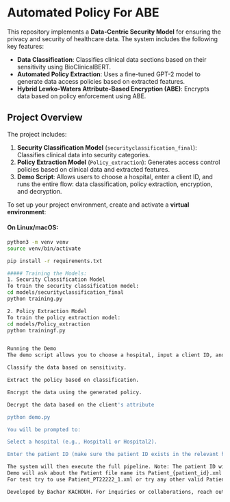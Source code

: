 # Automated Policy For ABE
This repository implements a **Data-Centric Security Model** for ensuring the privacy and security of healthcare data. The system includes the following key features:

- **Data Classification**: Classifies clinical data sections based on their sensitivity using BioClinicalBERT.
- **Automated Policy Extraction**: Uses a fine-tuned GPT-2 model to generate data access policies based on extracted features.
- **Hybrid Lewko-Waters Attribute-Based Encryption (ABE)**: Encrypts data based on policy enforcement using ABE.

## Project Overview

The project includes:

1. **Security Classification Model** (`securityclassification_final`): Classifies clinical data into security categories.
2. **Policy Extraction Model** (`Policy_extraction`): Generates access control policies based on clinical data and extracted features.
3. **Demo Script**: Allows users to choose a hospital, enter a client ID, and runs the entire flow: data classification, policy extraction, encryption, and decryption.

To set up your project environment, create and activate a **virtual environment**:

#### On Linux/macOS:

```bash
python3 -m venv venv
source venv/bin/activate

pip install -r requirements.txt

##### Training the Models:
1. Security Classification Model
To train the security classification model:
cd models/securityclassification_final
python training.py

2. Policy Extraction Model
To train the policy extraction model:
cd models/Policy_extraction
python trainingf.py


Running the Demo
The demo script allows you to choose a hospital, input a client ID, and the system will run the following:

Classify the data based on sensitivity.

Extract the policy based on classification.

Encrypt the data using the generated policy.

Decrypt the data based on the client's attribute

python demo.py

You will be prompted to:

Select a hospital (e.g., Hospital1 or Hospital2).

Enter the patient ID (make sure the patient ID exists in the relevant hospital's patients folder).

The system will then execute the full pipeline. Note: The patient ID will be validated against the patients folder of the chosen hospital to ensure it exists before proceeding with classification, policy extraction, encryption, and decryption.
Demo will ask about the Patient file name its Patient_{patient_id}.xml
For test try to use Patient_PT22222_1.xml or try any other valid Patient ID but make sure to delete the content of each folder in the patient folder except the plaindata folder

Developed by Bachar KACHOUH. For inquiries or collaborations, reach out at bachar.kachouh@hotmail.com

 
